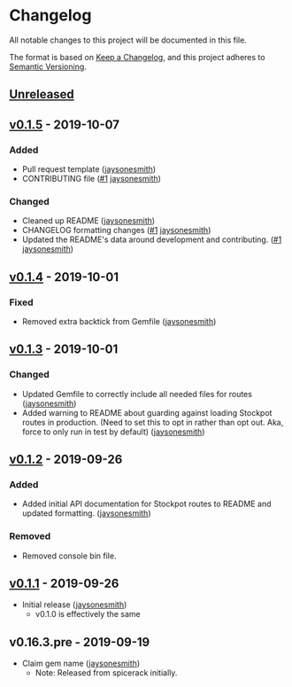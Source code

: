# Changelog
All notable changes to this project will be documented in this file.

The format is based on [Keep a Changelog](https://keepachangelog.com/en/1.0.0/),
and this project adheres to [Semantic Versioning](https://semver.org/spec/v2.0.0.html).

## [Unreleased]

## [v0.1.5] - 2019-10-07

### Added

- Pull request template ([jaysonesmith])
- CONTRIBUTING file ([#1](https://github.com/Freshly/stockpot/pull/1) [jaysonesmith])

### Changed

- Cleaned up README ([jaysonesmith])
- CHANGELOG formatting changes ([#1](https://github.com/Freshly/stockpot/pull/1) [jaysonesmith])
- Updated the README's data around development and contributing.
([#1](https://github.com/Freshly/stockpot/pull/1) [jaysonesmith])

## [v0.1.4] - 2019-10-01

### Fixed

- Removed extra backtick from Gemfile ([jaysonesmith])

## [v0.1.3] - 2019-10-01

### Changed

- Updated Gemfile to correctly include all needed files for routes
([jaysonesmith])
- Added warning to README about guarding against loading Stockpot routes in production. (Need to set this to opt in rather than opt out. Aka, force to only run in test by default)
([jaysonesmith])

## [v0.1.2] - 2019-09-26

### Added

- Added initial API documentation for Stockpot routes to README and updated formatting.
([jaysonesmith])

### Removed

- Removed console bin file.

## [v0.1.1] - 2019-09-26

- Initial release ([jaysonesmith])
  - v0.1.0 is effectively the same

## v0.16.3.pre - 2019-09-19

- Claim gem name ([jaysonesmith])
  - Note: Released from spicerack initially.

<!-- Releases -->
[Unreleased]: https://github.com/Freshly/stockpot/compare/v0.1.5...HEAD
[v0.1.5]: https://github.com/Freshly/stockpot/compare/v0.1.4...v0.1.5
[v0.1.4]: https://github.com/Freshly/stockpot/compare/v0.1.3...v0.1.4
[v0.1.3]: https://github.com/Freshly/stockpot/compare/v0.1.2...v0.1.3
[v0.1.2]: https://github.com/Freshly/stockpot/compare/v0.1.1...v0.1.2
[v0.1.1]: https://github.com/Freshly/stockpot/releases/tag/v0.1.1

<!-- Contributors -->
[jaysonesmith]: https://github.com/jaysonesmith

